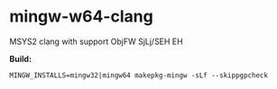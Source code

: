# mingw-w64-clang
MSYS2 clang with support ObjFW SjLj/SEH EH

**Build:**
```
MINGW_INSTALLS=mingw32|mingw64 makepkg-mingw -sLf --skippgpcheck
```